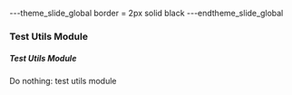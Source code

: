 ---theme_slide_global
border = 2px solid black
---endtheme_slide_global

### Test Utils Module

##### Test Utils Module

Do nothing: test utils module
